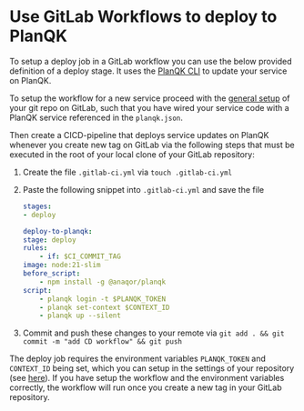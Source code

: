 # Use GitLab Workflows to deploy to PlanQK

To setup a deploy job in a GitLab workflow you can use the below provided definition of a deploy stage.
It uses the [PlanQK CLI](../cli-reference) to update your service on PlanQK.

To setup the workflow for a new service proceed with the [general setup](introduction) of your git repo on GitLab, such that you have wired your service code with a PlanQK service referenced in the `planqk.json`.

Then create a CICD-pipeline that deploys service updates on PlanQK whenever you create new tag on GitLab via the following steps that must be executed in the root of your local clone of your GitLab repository:

1. Create the file `.gitlab-ci.yml` via `touch .gitlab-ci.yml`
2. Paste the following snippet into `.gitlab-ci.yml` and save the file

    ```yaml
    stages:
    - deploy

    deploy-to-planqk:
    stage: deploy
    rules:
        - if: $CI_COMMIT_TAG
    image: node:21-slim
    before_script:
        - npm install -g @anaqor/planqk
    script:
        - planqk login -t $PLANQK_TOKEN
        - planqk set-context $CONTEXT_ID
        - planqk up --silent
    ```

3. Commit and push these changes to your remote via `git add . && git commit -m "add CD workflow" && git push`

The deploy job requires the environment variables `PLANQK_TOKEN` and `CONTEXT_ID` being set, which you can setup in the settings of your repository (see [here](https://docs.gitlab.com/ee/ci/variables/#for-a-project)).
If you have setup the workflow and the environment variables correctly, the workflow will run once you create a new tag in your GitLab repository.

